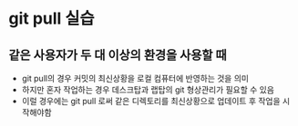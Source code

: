 # git pull 실습

## 같은 사용자가 두 대 이상의 환경을 사용할 때

- git pull의 경우 커밋의 최신상황을 로컬 컴퓨터에 반영하는 것을 의미
- 하지만 혼자 작업하는 경우 데스크탑과 랩탑의 git 형상관리가 필요할 수 있음
- 이럴 경우에는 git pull 로써 같은 디렉토리를 최신상황으로 업데이트 후 작업을 시작해야함